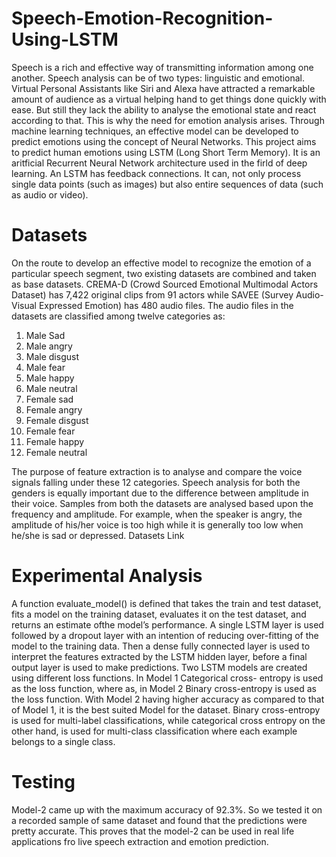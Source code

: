 # Speech-Emotion-Recognition-Using-LSTM
Speech is a rich and effective way of transmitting information among one another. Speech analysis can be of two types: linguistic and emotional. Virtual Personal Assistants like Siri and Alexa have attracted a remarkable amount of audience as a virtual helping hand to get things done quickly with ease. But still they lack the ability to analyse the emotional state and react according to that. This is why the need for emotion analysis arises. Through machine learning techniques, an effective model can be developed to predict emotions using the concept of Neural Networks.
This project aims to predict human emotions using LSTM (Long Short Term Memory). It is an aritficial Recurrent Neural Network architecture used in the firld of deep learning. An LSTM has feedback connections. It can, not only process single data points (such as images) but also entire sequences of data (such as audio or video).

# Datasets
On the route to develop an effective model to recognize the emotion of a particular speech segment, two existing datasets are combined and taken as base datasets. CREMA-D (Crowd Sourced Emotional Multimodal Actors Dataset) has 7,422 original clips from 91 actors while SAVEE (Survey Audio- Visual Expressed Emotion) has 480 audio files. The audio files in the datasets are classified among twelve categories as:
 1. Male Sad
 2. Male angry
 3. Male disgust
 4. Male fear
 5. Male happy
 6. Male neutral
 7. Female sad
 8. Female angry
 9. Female disgust
10. Female fear
11. Female happy 
12. Female neutral

The purpose of feature extraction is to analyse and compare the voice signals falling under these 12 categories. Speech analysis for both the genders is equally important due to the difference between amplitude in their voice. Samples from both the datasets are analysed based upon the frequency and amplitude. For example, when the speaker is angry, the amplitude of his/her voice is too high while it is generally too low when he/she is sad or depressed.
Datasets Link

# Experimental Analysis 
A function evaluate_model() is defined that takes the train and test dataset, fits a model on the training dataset, evaluates it on the test dataset, and returns an estimate ofthe model’s performance. A single LSTM layer is used followed by a dropout layer with an intention of reducing over-fitting of the model to the training data. Then a dense fully connected layer is used to interpret the features extracted by the LSTM hidden layer, before a final output layer is used to make
predictions.
Two LSTM models are created using different loss functions. In Model 1 Categorical cross- entropy is used as the loss function, where as, in Model 2 Binary cross-entropy is used as the loss function. With Model 2 having higher accuracy as compared to that of Model 1, it is the best suited Model for the dataset. Binary cross-entropy is used for multi-label classifications, while categorical cross entropy on the other hand, is used for multi-class classification where each example belongs to a single class.   

# Testing
Model-2 came up with the maximum accuracy of 92.3%. So we tested it on a recorded sample of same dataset and found that the predictions were pretty accurate. This proves that the model-2 can be used in real life applications fro live speech extraction and emotion prediction.  
